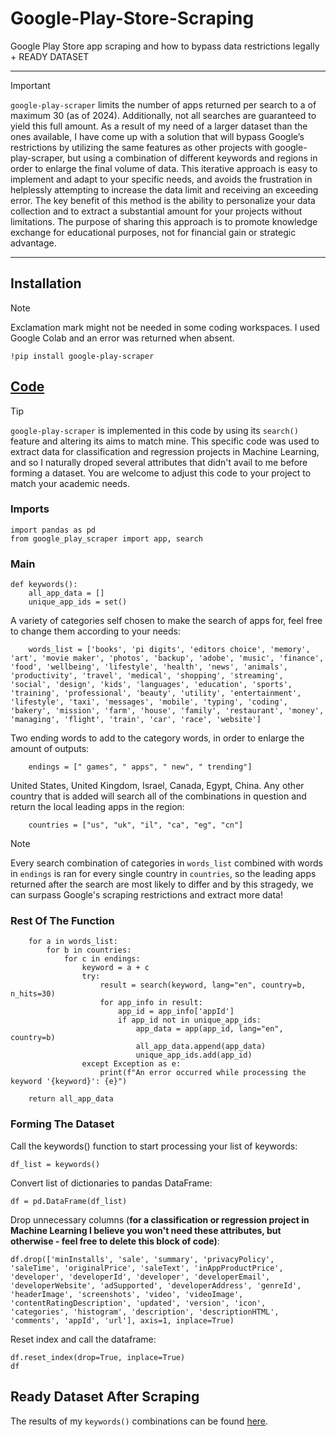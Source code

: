 # Google-Play-Store-Scraping
Google Play Store app scraping and how to bypass data restrictions legally + READY DATASET

--------------------------------------------------------------------------------------------------------------------------------

> [!IMPORTANT]
> `google-play-scraper` limits the number of apps returned per search to a of maximum 30 (as of 2024). Additionally, not all searches are guaranteed to yield this full amount. As a result of my need of a larger dataset than the ones available, I have come up with a solution that will bypass Google’s restrictions by utilizing the same features as other projects with google-play-scraper, but using a combination of different keywords and regions in order to enlarge the final volume of data. This iterative approach is easy to implement and adapt to your specific needs, and avoids the frustration in helplessly attempting to increase the data limit and receiving an exceeding error. The key benefit of this method is the ability to personalize your data collection and to extract a substantial amount for your projects without limitations. The purpose of sharing this approach is to promote knowledge exchange for educational purposes, not for financial gain or strategic advantage.

--------------------------------------------------------------------------------------------------------------------------------

## Installation

> [!NOTE]
> Exclamation mark might not be needed in some coding workspaces. I used Google Colab and an error was returned when absent.
```
!pip install google-play-scraper
```
## [Code](google-play-scraper.py)

> [!TIP]
> `google-play-scraper` is implemented in this code by using its `search()` feature and altering its aims to match mine. This specific code was used to extract data for classification and regression projects in Machine Learning, and so I naturally droped several attributes that didn't avail to me before forming a dataset. You are welcome to adjust this code to your project to match your academic needs. 


### Imports
```
import pandas as pd
from google_play_scraper import app, search
```

### Main
```
def keywords():
    all_app_data = []
    unique_app_ids = set()
```

A variety of categories self chosen to make the search of apps for, feel free to change them according to your needs:
```
    words_list = ['books', 'pi digits', 'editors choice', 'memory', 'art', 'movie maker', 'photos', 'backup', 'adobe', 'music', 'finance', 'food', 'wellbeing', 'lifestyle', 'health', 'news', 'animals', 'productivity', 'travel', 'medical', 'shopping', 'streaming', 'social', 'design', 'kids', 'languages', 'education', 'sports', 'training', 'professional', 'beauty', 'utility', 'entertainment', 'lifestyle', 'taxi', 'messages', 'mobile', 'typing', 'coding', 'bakery', 'mission', 'farm', 'house', 'family', 'restaurant', 'money', 'managing', 'flight', 'train', 'car', 'race', 'website']
```
Two ending words to add to the category words, in order to enlarge the amount of outputs:
```
    endings = [" games", " apps", " new", " trending"]
```
United States, United Kingdom, Israel, Canada, Egypt, China. Any other country that is added will search all of the combinations in question and return the local leading apps in the region:
```
    countries = ["us", "uk", "il", "ca", "eg", "cn"]
```
> [!NOTE]
>Every search combination of categories in `words_list` combined with words in `endings` is ran for every single country in `countries`, so the leading apps returned after the search are most likely to differ and by this stragedy, we can surpass Google's scraping restrictions and extract more data!

### Rest Of The Function
```
    for a in words_list:
        for b in countries:
            for c in endings:
                keyword = a + c
                try:
                    result = search(keyword, lang="en", country=b, n_hits=30)
                    for app_info in result:
                        app_id = app_info['appId']
                        if app_id not in unique_app_ids:
                            app_data = app(app_id, lang="en", country=b)
                            all_app_data.append(app_data)
                            unique_app_ids.add(app_id)
                except Exception as e:
                    print(f"An error occurred while processing the keyword '{keyword}': {e}")

    return all_app_data
```

### Forming The Dataset

Call the keywords() function to start processing your list of keywords:
```
df_list = keywords()
```
Convert list of dictionaries to pandas DataFrame:
```
df = pd.DataFrame(df_list)
```
Drop unnecessary columns (**for a classification or regression project in Machine Learning I believe you won't need these attributes, but otherwise - feel free to delete this block of code)**:
```
df.drop(['minInstalls', 'sale', 'summary', 'privacyPolicy', 'saleTime', 'originalPrice', 'saleText', 'inAppProductPrice', 'developer', 'developerId', 'developer', 'developerEmail', 'developerWebsite', 'adSupported', 'developerAddress', 'genreId', 'headerImage', 'screenshots', 'video', 'videoImage', 'contentRatingDescription', 'updated', 'version', 'icon', 'categories', 'histogram', 'description', 'descriptionHTML', 'comments', 'appId', 'url'], axis=1, inplace=True)
```
Reset index and call the dataframe:
```
df.reset_index(drop=True, inplace=True)  
df
```

## Ready Dataset After Scraping 
The results of my `keywords()` combinations can be found [here]().



